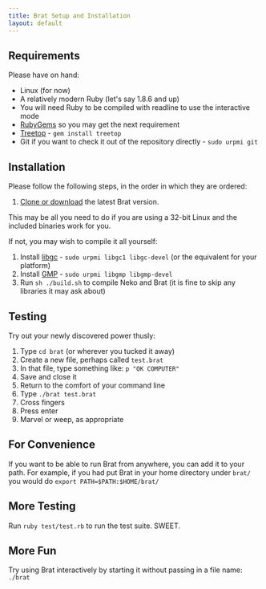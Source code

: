 ```yaml
---
title: Brat Setup and Installation
layout: default
---
```


## Requirements

Please have on hand:

* Linux (for now)
* A relatively modern Ruby (let's say 1.8.6 and up)
* You will need Ruby to be compiled with readline to use the interactive mode
* [RubyGems](http://rubyforge.org/projects/rubygems/) so you may get the next requirement
* [Treetop](http://treetop.rubyforge.org/) - `gem install treetop`
* Git if you want to check it out of the repository directly - `sudo urpmi git`

## Installation

Please follow the following steps, in the order in which they are ordered:

1. [Clone or download](http://github.com/presidentbeef/brat/tree/master) the latest Brat version.

This may be all you need to do if you are using a 32-bit Linux and the included binaries work for you.

If not, you may wish to compile it all yourself:

1. Install [libgc](http://www.hpl.hp.com/personal/Hans_Boehm/gc/) - `sudo urpmi libgc1 libgc-devel` (or the equivalent for your platform)
2. Install [GMP](http://gmplib.org/) - `sudo urpmi libgmp libgmp-devel`
3. Run `sh ./build.sh` to compile Neko and Brat (it is fine to skip any libraries it may ask about) 

## Testing

Try out your newly discovered power thusly:

1. Type `cd brat` (or wherever you tucked it away)
2. Create a new file, perhaps called `test.brat`
3. In that file, type something like: `p "OK COMPUTER"`
4. Save and close it
5. Return to the comfort of your command line
6. Type `./brat test.brat`
7. Cross fingers
8. Press enter
9. Marvel or weep, as appropriate 

## For Convenience

If you want to be able to run Brat from anywhere, you can add it to your path. For example, if you had put Brat in your home directory under `brat/` you would do `export PATH=$PATH:$HOME/brat/`

## More Testing

Run `ruby test/test.rb` to run the test suite. SWEET.

## More Fun

Try using Brat interactively by starting it without passing in a file name: `./brat`
